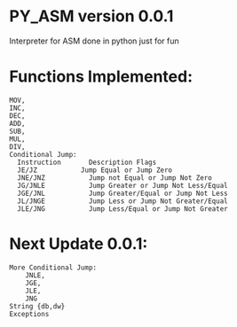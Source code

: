 # PY_ASM version 0.0.1
Interpreter for ASM done in python just for fun
# Functions Implemented:
    MOV,
    INC,
    DEC,
    ADD,
    SUB,
    MUL,
    DIV,
    Conditional Jump:
      Instruction	    Description	Flags
      JE/JZ	          Jump Equal or Jump Zero	
      JNE/JNZ	        Jump not Equal or Jump Not Zero	
      JG/JNLE	        Jump Greater or Jump Not Less/Equal	
      JGE/JNL	        Jump Greater/Equal or Jump Not Less	
      JL/JNGE	        Jump Less or Jump Not Greater/Equal
      JLE/JNG	        Jump Less/Equal or Jump Not Greater

# Next Update 0.0.1:
    More Conditional Jump:
        JNLE,
        JGE,
        JLE,
        JNG     
    String {db,dw}
    Exceptions

  
  
  
  
